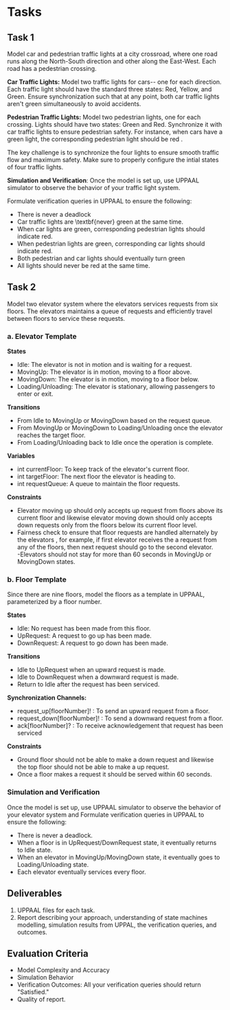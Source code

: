 # Tasks

## Task 1

Model car and pedestrian traffic lights at a city crossroad, where one road runs along the North-South direction and other along the East-West. Each road has a pedestrian crossing.

**Car Traffic Lights:** Model two traffic lights for cars-- one for each direction. Each traffic light should have the standard three states: Red, Yellow, and Green. Ensure synchronization such that at any point, both car traffic lights aren't green simultaneously to avoid accidents.


**Pedestrian Traffic Lights:** Model two pedestrian lights, one for each crossing. Lights should have two states: Green and Red.
Synchronize it with car traffic lights to ensure pedestrian safety. For instance, when cars have a green light, the corresponding pedestrian light should be red .

The key challenge is to synchronize the four lights to ensure smooth traffic flow and maximum safety. Make sure to properly configure the intial states of four traffic lights.

**Simulation and Verification**: Once the model is set up, use UPPAAL simulator to observe the behavior of your traffic light system. 

Formulate verification queries in UPPAAL to ensure the following:

- There is never a deadlock
- Car traffic lights are \textbf{never} green at the same time.
- When car lights are green, corresponding pedestrian lights should indicate red.
- When pedestrian  lights are green, corresponding  car lights should indicate red.
- Both pedestrian and car lights should eventually turn green
- All lights should never be red at the same time.

## Task 2

Model two elevator system where the elevators services requests from six floors. The elevators maintains a queue of requests and efficiently travel between floors to service these requests.

### a. Elevator Template

**States**

- Idle: The elevator is not in motion and is waiting for a request.
- MovingUp: The elevator is in motion, moving to a floor above.
- MovingDown: The elevator is in motion, moving to a floor below.
- Loading/Unloading:  The elevator is stationary, allowing passengers to enter or exit.

**Transitions**

- From Idle to MovingUp or MovingDown based on the request queue.
- From MovingUp or MovingDown to Loading/Unloading once the elevator reaches the target floor.
- From Loading/Unloading back to Idle once the operation is complete.

**Variables**

- int currentFloor: To keep track of the elevator's current floor.
- int targetFloor: The next floor the elevator is heading
    to.
- int requestQueue: A queue to maintain the floor requests.

**Constraints**

- Elevator moving up should only accepts up request from floors above its current floor and likewise elevator moving down should only accepts down requests only from the floors below its current floor level.
- Fairness check to ensure that floor requests are handled alternately by the elevators , for example, if first elevator receives the a request from any of the floors, then next request should go to the second elevator.  
-Elevators should not stay for more than 60 seconds in MovingUp or MovingDown states.

### b. Floor Template
Since there are nine floors, model the floors as a template in UPPAAL, parameterized by a floor number.

**States**

- Idle: No request has been made from this floor.
- UpRequest: A request to go up has been made.
- DownRequest: A request to go down has been made.

**Transitions**

- Idle to UpRequest when an upward request is made.
- Idle to DownRequest when a downward request is made.
- Return to Idle after the request has been serviced.

**Synchronization Channels:**

- request\_up[floorNumber]! : To send an upward request from a floor.
- request\_down[floorNumber]! : To send a downward request from a floor.
- ack[floorNumber]? : To receive acknowledgement that request has been serviced

**Constraints**

- Ground floor should not be able to make a down request and likewise the top floor should not be able to make a up request.
- Once a floor makes a request it should be served within 60 seconds.

### Simulation and Verification

Once the model is set up, use UPPAAL simulator to observe the behavior of your elevator system and Formulate verification queries in UPPAAL to ensure the following: 

- There is never a deadlock.
- When a floor is in UpRequest/DownRequest state, it eventually returns to Idle state. 
- When an elevator in MovingUp/MovingDown state, it eventually goes to Loading/Unloading state. 
- Each elevator eventually services every floor.

## Deliverables

1. UPPAAL files for each task.
2. Report describing your approach, understanding of state machines modelling, simulation results from UPPAL, the verification queries, and outcomes.

## Evaluation Criteria

- Model Complexity and Accuracy
- Simulation Behavior
- Verification Outcomes: All your verification queries should return "Satisfied."
- Quality of report.
